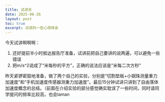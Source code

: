 ```yaml
---
title: 试讲志
date: 2025-06-26
layout: post
toc: true
excerpt: 试讲的一些心得体会
---
```


今天试讲啊啊啊：

1. 还好提前半小时抵达报告厅准备，试讲前把自己要讲的说两遍，可以避免一些错误
2. 把m/s^2说成了“米每秒的平方”，正确的说法应该是“米每二次方秒”

昨天紧锣密鼓地准备，做了两个自己的实验，分别是“切割垫板+小钢珠测量重力加速度”和“手机加速度传感器测重力加速度”。最后15分钟试讲只讲到了自由落体加速度概念的总结。（前面在介绍实验的部分感觉确实耽误了一些时间，同时请同学提问的频率比较高，也会laman